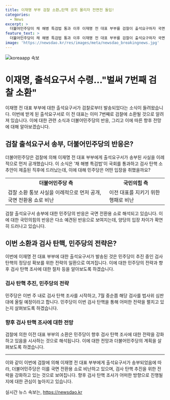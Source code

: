 ```yaml
---
title: 이재명 부부 검찰 소환…탄핵 궁지 몰리자 전면전 돌입!
categories:
  - News
excerpt: >
  더불어민주당이 채 해병 특검법 통과 이후 이재명 전 대표 부부를 검찰이 출석요구하자 국면 전환용 쇼라고 주장했습니다. 이재명 전 대표는 2018~2019년 법인카드로 개인 음식값 결제 의혹으로 7번째 검찰 소환조사를 받을 것으로 전망됩니다. 민주당은 검찰 소환 사실을 공개한 뒤, 검사 탄핵 추진을 위한 여론전을 추진 중이며, 국민의힘은 이에 대해 이재명 전 대표를 지키기 위한 행패라 비판하고 있습니다.
feature_text: >
  더불어민주당이 채 해병 특검법 통과 이후 이재명 전 대표 부부를 검찰이 출석요구하자 국면 전환용 쇼라고 주장했습니다. 이재명 전 대표는 2018~2019년 법인카드로 개인 음식값 결제 의혹으로 7번째 검찰 소환조사를 받을 것으로 전망됩니다. 민주당은 검찰 소환 사실을 공개한 뒤, 검사 탄핵 추진을 위한 여론전을 추진 중이며, 국민의힘은 이에 대해 이재명 전 대표를 지키기 위한 행패라 비판하고 있습니다.
image: 'https://newsdao.kr/res/images/meta/newsdao_breakingnews.jpg'
---
```


<p><img src="https://newsdao.kr/res/images/meta/newsdao_breakingnews.jpg" alt="koreaapp 속보" /></p>

<h1>이재명, 출석요구서 수령…"벌써 7번째 검찰 소환"</h1>

<p data-ke-size="size16">이재명 전 대표 부부에 대한 출석요구서가 검찰로부터 발송되었다는 소식이 들려왔습니다. 이번에 받게 된 출석요구서로 이 전 대표는 이미 7번째로 검찰에 소환될 것으로 알려져 있습니다. 이에 대한 관련 소식과 더불어민주당의 반응, 그리고 이에 따른 향후 전망에 대해 알아보겠습니다.</p>

<h2 data-ke-size="size26">검찰 출석요구서 송부, 더불어민주당의 반응은?</h2>

<p data-ke-size="size16">더불어민주당은 검찰에 의해 이재명 전 대표 부부에게 출석요구서가 송부된 사실을 이례적으로 먼저 공개했습니다. 이 소식은 '채 해병 특검법'이 국회를 통과하고 검사 탄핵 소추안이 제출된 직후에 드러났는데, 이에 대해 민주당은 어떤 입장을 취했을까요?</p>

<table>
  <tr>
    <td style="text-align: center; height: 17px;"><b>더불어민주당 측</b></td>
    <td style="text-align: center; height: 17px;"><b>국민의힘 측</b></td>
  </tr>
  <tr>
    <td>검찰 소환 통보 사실을 이례적으로 먼저 공개, 국면 전환용 쇼로 비난</td>
    <td>이전 대표를 지키기 위한 행패로 비난</td>
  </tr>
</table>

<p data-ke-size="size16">검찰 출석요구서 송부에 대한 민주당의 반응은 국면 전환용 쇼로 해석되고 있습니다. 이에 대한 국민의힘의 반응은 다소 예견된 반응으로 보여지는데, 양당의 입장 차이가 확연히 드러나고 있습니다.</p>

<h2 data-ke-size="size26">이번 소환과 검사 탄핵, 민주당의 전략은?</h2>

<p data-ke-size="size16">이번에 이재명 전 대표 부부에 대한 출석요구서가 발송된 것은 민주당이 추진 중인 검사 탄핵의 정당성 확보를 위한 전략의 일환으로 여겨집니다. 이에 대한 민주당의 전략과 향후 검사 탄핵 조사에 대한 절차 등을 알아보도록 하겠습니다.</p>

<h3 data-ke-size="size22">검사 탄핵 추진, 민주당의 전략</h3>

<p data-ke-size="size16">민주당은 이번 주 내로 검사 탄핵 조사를 시작하고, 7월 중순쯤 해당 검사를 법사위 심판대에 올릴 예정이라고 합니다. 민주당이 이번 검사 탄핵을 통해 어떠한 전략을 펼치고 있는지 살펴보도록 하겠습니다.</p>

<h3 data-ke-size="size22">향후 검사 탄핵 조사에 대한 전망</h3>

<p data-ke-size="size16">검찰에 의한 이전 대표 부부의 소환은 민주당이 향후 검사 탄핵 조사에 대한 전략을 강화하고 있음을 시사하는 것으로 해석됩니다. 이에 대한 전망과 더불어민주당의 계획을 살펴보도록 하겠습니다.</p>

<hr>

<p data-ke-size="size16">이와 같이 이번에 검찰에 의해 이재명 전 대표 부부에게 출석요구서가 송부되었음에 따라, 더불어민주당은 이를 국면 전환용 쇼로 비난하고 있으며, 검사 탄핵 추진을 위한 전략을 강화하고 있는 것으로 보여집니다. 향후 검사 탄핵 조사가 어떠한 방향으로 진행될지에 대한 관심이 높아지고 있습니다.</p>
실시간 뉴스 속보는, <a href="https://newsdao.kr" rel="dofollow">https://newsdao.kr</a>


